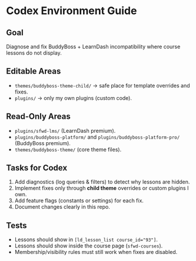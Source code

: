 # Codex Environment Guide

## Goal
Diagnose and fix BuddyBoss + LearnDash incompatibility where course lessons do not display.

## Editable Areas
- `themes/buddyboss-theme-child/` → safe place for template overrides and fixes.
- `plugins/` → only my own plugins (custom code).

## Read-Only Areas
- `plugins/sfwd-lms/` (LearnDash premium).
- `plugins/buddyboss-platform/` and `plugins/buddyboss-platform-pro/` (BuddyBoss premium).
- `themes/buddyboss-theme/` (core theme files).

## Tasks for Codex
1. Add diagnostics (log queries & filters) to detect why lessons are hidden.
2. Implement fixes only through **child theme** overrides or custom plugins I own.
3. Add feature flags (constants or settings) for each fix.
4. Document changes clearly in this repo.

## Tests
- Lessons should show in `[ld_lesson_list course_id="93"]`.
- Lessons should show inside the course page (`sfwd-courses`).
- Membership/visibility rules must still work when fixes are disabled.
